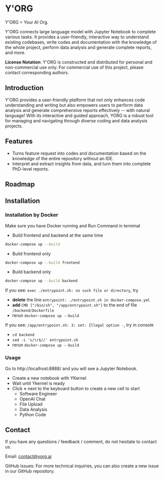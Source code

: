 # Y'ORG

Y'ORG = Your AI Org.

Y'ORG connects large language model with Jupyter Notebook to complete various tasks. It provides a user-friendly, interactive way to understand existing codebases, write codes and documentation with the knowledge of the whole project, perform data analysis and generate complete reports, and more.

**License Notation**: Y'ORG is constructed and distributed for personal and non-commercial use only. For commercial use of this project, please contact corresponding authors.

## Introduction

Y'ORG provides a user-friendly platform that not only enhances code understanding and writing but also empowers users to perform data analysis and generate comprehensive reports effectively -- with natural language! With its interactive and guided approach, YORG is a robust tool for managing and navigating through diverse coding and data analysis projects.

## Features

- Turns feature request into codes and documentation based on the knowledge of the entire repository without an IDE.
- Interpret and extract insights from data, and turn them into complete PhD-level reports.
  
## Roadmap


## Installation
### Installation by Docker
Make sure you have Docker running and Run Command in terminal
- Build frontend and backend at the same time
```bash
docker-compose up --build
```

- Build frontend only
```bash
docker-compose up --build frontend
```

- Build backend only
```bash
docker-compose up --build backend
```

If you see: ``exec ./entrypoint.sh: no such file or directory``, try 
- **delete** the line ``entrypoint: ./entrypoint.sh in docker-compose.yml``
- **add** `CMD ["/bin/sh", "/app/entrypoint.sh"]` to the end of file `/backend/Dockerfile`
- rerun ``docker-compose up --build``

If you see: ``/app/entrypoint.sh: 3: set: Illegal option -``, try in console
- ``cd backend``
- ``sed -i 's/\r$//' entrypoint.sh`` 
- rerun ``docker-compose up --build``

### Usage
Go to http://localhost:8888/ and you will see a Jupyter Notebook.
- Create a new notebook with YKernel
- Wait until Ykernel is ready
- Click **+** next to the keyboard button to create a new cell to start
    - Software Engineer
    - OpenAI Chat
    - File Upload
    - Data Analysis
    - Python Code
 
## Contact

If you have any questions / feedback / comment, do not hesitate to contact us. 

Email: contact@yorg.ai

GitHub Issues: For more technical inquiries, you can also create a new issue in our GitHub repository.


